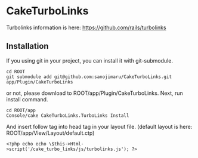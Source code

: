 # CakeTurboLinks

Turbolinks information is here: https://github.com/rails/turbolinks

## Installation

If you using git in your project, you can install it with git-submodule.

    cd ROOT
    git submodule add git@github.com:sanojimaru/CakeTurboLinks.git app/Plugin/CakeTurboLinks

or not, please download to ROOT/app/Plugin/CakeTurboLinks.
Next, run install command.

    cd ROOT/app
    Console/cake CakeTurboLinks.TurboLinks Install

And insert follow tag into head tag in your layout file.
(default layout is here: ROOT/app/View/Layout/default.ctp)

    <?php echo echo \$this->Html->script('/cake_turbo_links/js/turbolinks.js'); ?>
